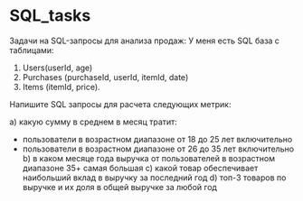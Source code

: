 # SQL_tasks
Задачи на SQL-запросы для анализа продаж:
У меня есть SQL база с таблицами:
1) Users(userId, age)
2) Purchases (purchaseId, userId, itemId, date)
3) Items (itemId, price).

Напишите SQL запросы для расчета следующих метрик:

a) какую сумму в среднем в месяц тратит:
- пользователи в возрастном диапазоне от 18 до 25 лет включительно
- пользователи в возрастном диапазоне от 26 до 35 лет включительно
b) в каком месяце года выручка от пользователей в возрастном диапазоне 35+ самая большая
c) какой товар обеспечивает  наибольший вклад в выручку за последний год
d) топ-3 товаров по выручке и их доля в общей выручке за любой год
